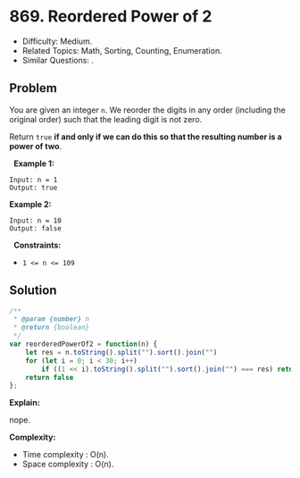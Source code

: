 # 869. Reordered Power of 2

- Difficulty: Medium.
- Related Topics: Math, Sorting, Counting, Enumeration.
- Similar Questions: .

## Problem

You are given an integer ```n```. We reorder the digits in any order (including the original order) such that the leading digit is not zero.

Return ```true``` **if and only if we can do this so that the resulting number is a power of two**.

 
**Example 1:**

```
Input: n = 1
Output: true
```

**Example 2:**

```
Input: n = 10
Output: false
```

 
**Constraints:**


	
- ```1 <= n <= 109```



## Solution

```javascript
/**
 * @param {number} n
 * @return {boolean}
 */
var reorderedPowerOf2 = function(n) {
    let res = n.toString().split("").sort().join("")
    for (let i = 0; i < 30; i++)
        if ((1 << i).toString().split("").sort().join("") === res) return true
    return false
};
```

**Explain:**

nope.

**Complexity:**

* Time complexity : O(n).
* Space complexity : O(n).

